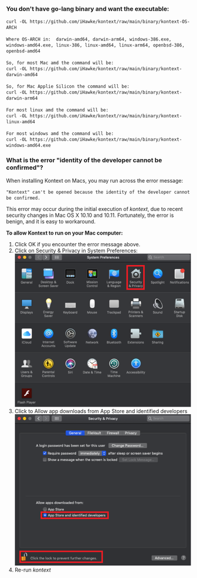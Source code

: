 <h3>You don't have go-lang binary and want the executable:</h3>

    curl -OL https://github.com/iHawke/kontext/raw/main/binary/kontext-OS-ARCH

    Where OS-ARCH in:  darwin-amd64, darwin-arm64, windows-386.exe, windows-amd64.exe, linux-386, linux-amd64, linux-arm64, openbsd-386, openbsd-amd64

    So, for most Mac amd the command will be:
    curl -OL https://github.com/iHawke/kontext/raw/main/binary/kontext-darwin-amd64

    So, for Mac Applie Silicon the command will be:
    curl -OL https://github.com/iHawke/kontext/raw/main/binary/kontext-darwin-arm64

    For most linux amd the command will be:
    curl -OL https://github.com/iHawke/kontext/raw/main/binary/kontext-linux-amd64

    For most windows amd the command will be:
    curl -OL https://github.com/iHawke/kontext/raw/main/binary/kontext-windows-amd64.exe

<h3>What is the error "identity of the developer cannot be confirmed"?</h3>

When installing Kontext on Macs, you may run across the error message:

    "Kontext" can't be opened because the identity of the developer cannot be confirmed.

This error may occur during the initial execution of *kontext*, due to recent security changes in Mac OS X 10.10 and 10.11. Fortunately, the error is benign, and it is easy to workaround.

**To allow Kontext to run on your Mac computer:**

1. Click OK if you encounter the error message above.
2. Click on Security & Privacy in System Preferences:
   ![Alt text](../image/mac-security-and-privacy.png?raw=true "")
3. Click to Allow app downloads from App Store and identified developers
   ![Alt text](../image/mac-select-developer-option.png?raw=true "")
4. Re-run *kontext*